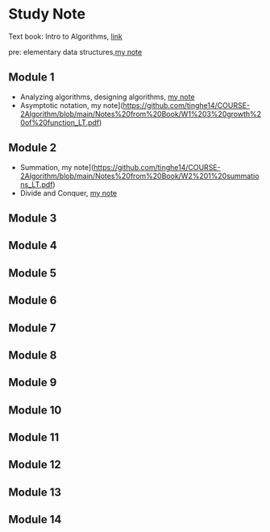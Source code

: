 # Study Note

Text book: Intro to Algorithms, [link](https://ebookcentral.proquest.com/lib/jhu/detail.action?docID=3339142#)

pre: elementary data structures,[my note](https://github.com/tinghe14/COURSE-2Algorithm/blob/main/Notes%20from%20Book/10%20Elementary%20Data%20Structures_LT.pdf)

## Module 1
- Analyzing algorithms, designing algorithms, [my note](https://github.com/tinghe14/COURSE-2Algorithm/blob/main/Notes%20from%20Book/W1%202%20getting%20started_LT.pdf)
- Asymptotic notation, my note](https://github.com/tinghe14/COURSE-2Algorithm/blob/main/Notes%20from%20Book/W1%203%20growth%20of%20function_LT.pdf)
## Module 2
- Summation, my note](https://github.com/tinghe14/COURSE-2Algorithm/blob/main/Notes%20from%20Book/W2%201%20summations_LT.pdf)
- Divide and Conquer, [my note](https://github.com/tinghe14/COURSE-2Algorithm/blob/main/Notes%20from%20Book/W2%202%20Divide%20and%20Conquer_LT.pdf)
## Module 3

## Module 4

## Module 5

## Module 6

## Module 7

## Module 8

## Module 9

## Module 10

## Module 11

## Module 12

## Module 13

## Module 14

